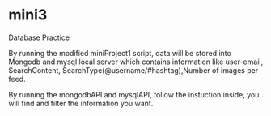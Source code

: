 # mini3
Database Practice

By running the modified miniProject1 script, data will be stored into Mongodb and mysql local server 
which contains information like user-email, SearchContent, SearchType(@username/#hashtag),Number of images per feed.

By running the mongodbAPI and mysqlAPI, follow the instuction inside, you will find and filter the information you want.
